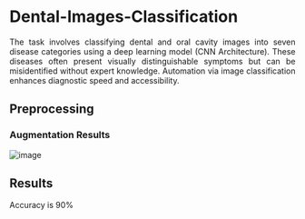 # Dental-Images-Classification
<p align="justify">The task involves classifying dental and oral cavity images into seven disease categories using a deep learning model (CNN Architecture). These diseases often present visually distinguishable symptoms but can be misidentified without expert knowledge. Automation via image classification enhances diagnostic speed and accessibility.</p>

## Preprocessing
### Augmentation Results
![image](https://github.com/user-attachments/assets/ec1e5766-3aab-42f6-9570-ed62bedd19ed)

## Results
Accuracy is 90%

